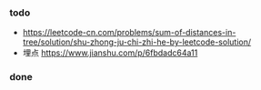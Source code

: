 ### todo
- https://leetcode-cn.com/problems/sum-of-distances-in-tree/solution/shu-zhong-ju-chi-zhi-he-by-leetcode-solution/ 
- 埋点 https://www.jianshu.com/p/6fbdadc64a11
### done

